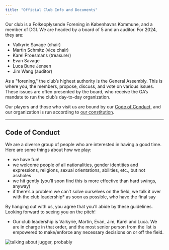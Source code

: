 ```yaml
---
title: "Official Club Info and Documents"
---
```

Our club is a Folkeoplysende Forening in Københavns Kommune, and a member of DGI. We are headed by a board of 5 and an auditor. For 2024, they are:

* Valkyrie Savage (chair)
* Martin Schmitz (vice chair)
* Karel Proesmans (treasurer)
* Evan Savage
* Luca Bune Jensen
* Jim Wang (auditor)

As a "forening," the club’s highest authority is the General Assembly. This is where you, the members, propose, discuss, and vote on various issues. These issues are often presented by the board, who receive the GA’s mandate to run the club’s day-to-day organization.

Our players and those who visit us are bound by our [Code of Conduct](https://docs.google.com/document/d/1Z_ZWrU9rb1hDyrfI6IjGW24BFYPfaNhS7D3A-cSOaco/edit), and our organization is run according to [our constitution](https://docs.google.com/document/d/13gHCvyobzfLGX1JKa7vSJnOykByL8NtlArcgXXLmaQA/edit?usp=sharing).

---
## Code of Conduct
We are a diverse group of people who are interested in having a good time. Here are some things about how we play:

* we have fun!
* we welcome people of all nationalities, gender identities and expressions, religions, sexual orientations, abilities, etc., but not assholes
* we hit gently (you’ll soon find this is more effective than hard swings, anyway)
* if there’s a problem we can’t solve ourselves on the field, we talk it over with the club leadership* as soon as possible, who have the final say

By hanging out with us, you agree that you’ll abide by these guidelines. Looking forward to seeing you on the pitch!


* Our club leadership is Valkyrie, Martin, Evan, Jim, Karel and Luca. We are in charge in that order, and the most senior person from the list is empowered to make/enforce any necessary decisions on or off the field.

![talking about jugger, probably](/images/walkandtalk.webp)
